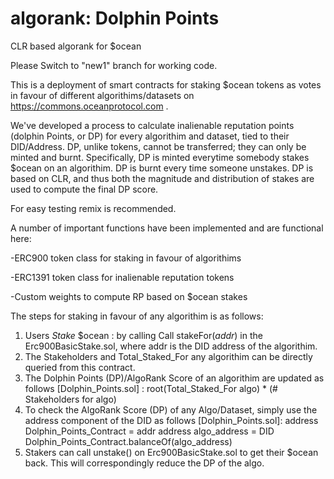 # algorank: Dolphin Points
CLR based algorank for $ocean

Please Switch to "new1" branch for working code.

This is a deployment of smart contracts for staking $ocean tokens as votes in favour of different algorithims/datasets on https://commons.oceanprotocol.com . 

We've developed a process to calculate inalienable reputation points (dolphin Points, or DP) for every algorithim and dataset, tied to their DID/Address. DP, unlike tokens, cannot be transferred; they can only be minted and burnt. Specifically, DP is minted everytime somebody stakes $ocean on an algorithim. DP is burnt every time someone unstakes. DP is based on CLR, and thus both the magnitude and distribution of stakes are used to compute the final DP score.

For easy testing remix is recommended. 

A number of important functions have been implemented and are functional here:

-ERC900 token class for staking in favour of algorithims

-ERC1391 token class for inalienable reputation tokens

-Custom weights to compute RP based on $ocean stakes


The steps for staking in favour of any algorithim is as follows:

1. Users *Stake* $ocean : by calling Call stakeFor(_addr_) in the Erc900BasicStake.sol, where addr is the DID address of the algorithim.
2. The Stakeholders and Total_Staked_For any algorithim can be directly queried from this contract.
3. The Dolphin Points (DP)/AlgoRank Score of an algorithim are updated as follows [Dolphin_Points.sol] :
root(Total_Staked_For algo) * (# Stakeholders for algo)
4. To check the AlgoRank Score (DP) of any Algo/Dataset, simply use the address component of the DID as follows [Dolphin_Points.sol]:
address Dolphin_Points_Contract = addr
address algo_address = DID
Dolphin_Points_Contract.balanceOf(algo_address)
5. Stakers can call unstake() on Erc900BasicStake.sol to get their $ocean back. This will correspondingly reduce the DP of the algo.





